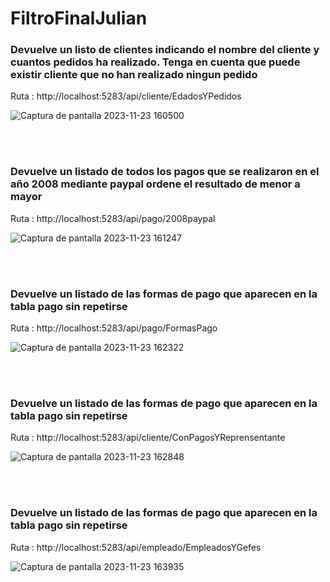 # FiltroFinalJulian


###  Devuelve un listo de clientes indicando el nombre del cliente y cuantos pedidos ha realizado.  Tenga en cuenta que puede existir cliente que no han realizado ningun pedido

Ruta : http://localhost:5283/api/cliente/EdadosYPedidos

![Captura de pantalla 2023-11-23 160500](https://github.com/julianlpz69/FiltroFinalJulian/assets/131847060/e590f7d1-af0c-436b-a9c7-3cb3163ccdee)

<br><br>

###  Devuelve un listado de todos los pagos que se realizaron en el año 2008 mediante paypal ordene el resultado de menor a mayor

Ruta : http://localhost:5283/api/pago/2008paypal

![Captura de pantalla 2023-11-23 161247](https://github.com/julianlpz69/FiltroFinalJulian/assets/131847060/14dbb76d-9164-4c6e-a67e-47825291f6b3)



<br><br>

###  Devuelve un listado de las formas de pago que aparecen en la tabla pago sin repetirse

Ruta : http://localhost:5283/api/pago/FormasPago

![Captura de pantalla 2023-11-23 162322](https://github.com/julianlpz69/FiltroFinalJulian/assets/131847060/ea7309ce-30c0-4c61-ac1f-4911f4041fd9)


<br><br>

###  Devuelve un listado de las formas de pago que aparecen en la tabla pago sin repetirse

Ruta : http://localhost:5283/api/cliente/ConPagosYReprensentante

![Captura de pantalla 2023-11-23 162848](https://github.com/julianlpz69/FiltroFinalJulian/assets/131847060/db2a3c02-304b-4275-adb7-3e8adb3b17c7)


<br><br>

###  Devuelve un listado de las formas de pago que aparecen en la tabla pago sin repetirse

Ruta : http://localhost:5283/api/empleado/EmpleadosYGefes

![Captura de pantalla 2023-11-23 163935](https://github.com/julianlpz69/FiltroFinalJulian/assets/131847060/69ba538c-47dc-4d57-a94f-f80b5bc6d969)





